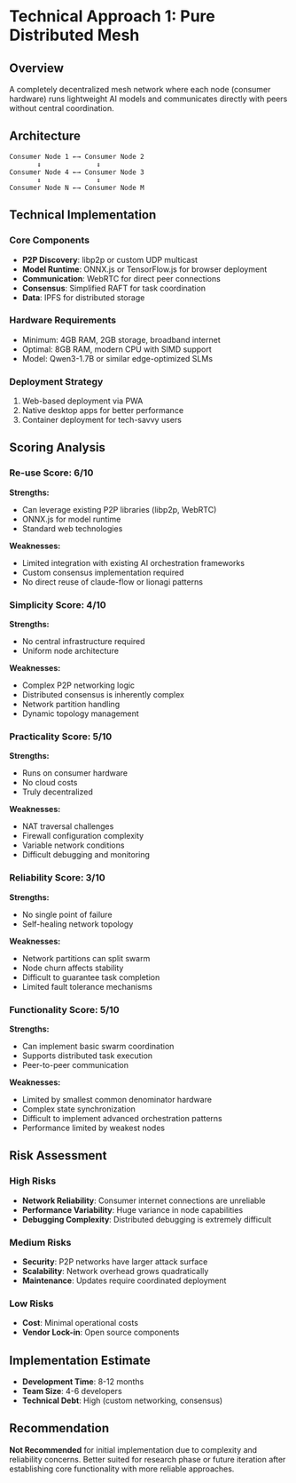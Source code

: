 # Technical Approach 1: Pure Distributed Mesh

## Overview
A completely decentralized mesh network where each node (consumer hardware) runs lightweight AI models and communicates directly with peers without central coordination.

## Architecture
```
Consumer Node 1 ←→ Consumer Node 2
       ↕              ↕
Consumer Node 4 ←→ Consumer Node 3
       ↕              ↕
Consumer Node N ←→ Consumer Node M
```

## Technical Implementation

### Core Components
- **P2P Discovery**: libp2p or custom UDP multicast
- **Model Runtime**: ONNX.js or TensorFlow.js for browser deployment  
- **Communication**: WebRTC for direct peer connections
- **Consensus**: Simplified RAFT for task coordination
- **Data**: IPFS for distributed storage

### Hardware Requirements
- Minimum: 4GB RAM, 2GB storage, broadband internet
- Optimal: 8GB RAM, modern CPU with SIMD support
- Model: Qwen3-1.7B or similar edge-optimized SLMs

### Deployment Strategy
1. Web-based deployment via PWA
2. Native desktop apps for better performance
3. Container deployment for tech-savvy users

## Scoring Analysis

### Re-use Score: 6/10
**Strengths:**
- Can leverage existing P2P libraries (libp2p, WebRTC)
- ONNX.js for model runtime
- Standard web technologies

**Weaknesses:**
- Limited integration with existing AI orchestration frameworks
- Custom consensus implementation required
- No direct reuse of claude-flow or lionagi patterns

### Simplicity Score: 4/10
**Strengths:**
- No central infrastructure required
- Uniform node architecture

**Weaknesses:**
- Complex P2P networking logic
- Distributed consensus is inherently complex
- Network partition handling
- Dynamic topology management

### Practicality Score: 5/10
**Strengths:**
- Runs on consumer hardware
- No cloud costs
- Truly decentralized

**Weaknesses:**
- NAT traversal challenges
- Firewall configuration complexity
- Variable network conditions
- Difficult debugging and monitoring

### Reliability Score: 3/10
**Strengths:**
- No single point of failure
- Self-healing network topology

**Weaknesses:**
- Network partitions can split swarm
- Node churn affects stability
- Difficult to guarantee task completion
- Limited fault tolerance mechanisms

### Functionality Score: 5/10
**Strengths:**
- Can implement basic swarm coordination
- Supports distributed task execution
- Peer-to-peer communication

**Weaknesses:**
- Limited by smallest common denominator hardware
- Complex state synchronization
- Difficult to implement advanced orchestration patterns
- Performance limited by weakest nodes

## Risk Assessment

### High Risks
- **Network Reliability**: Consumer internet connections are unreliable
- **Performance Variability**: Huge variance in node capabilities
- **Debugging Complexity**: Distributed debugging is extremely difficult

### Medium Risks
- **Security**: P2P networks have larger attack surface
- **Scalability**: Network overhead grows quadratically
- **Maintenance**: Updates require coordinated deployment

### Low Risks
- **Cost**: Minimal operational costs
- **Vendor Lock-in**: Open source components

## Implementation Estimate
- **Development Time**: 8-12 months
- **Team Size**: 4-6 developers
- **Technical Debt**: High (custom networking, consensus)

## Recommendation
**Not Recommended** for initial implementation due to complexity and reliability concerns. Better suited for research phase or future iteration after establishing core functionality with more reliable approaches.